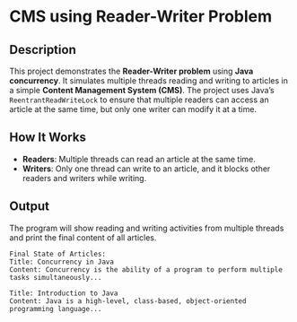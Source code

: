 
# CMS using Reader-Writer Problem

## Description

This project demonstrates the **Reader-Writer problem** using **Java concurrency**. It simulates multiple threads reading and writing to articles in a simple **Content Management System (CMS)**. The project uses Java’s `ReentrantReadWriteLock` to ensure that multiple readers can access an article at the same time, but only one writer can modify it at a time.

## How It Works

- **Readers**: Multiple threads can read an article at the same time.
- **Writers**: Only one thread can write to an article, and it blocks other readers and writers while writing.

## Output

The program will show reading and writing activities from multiple threads and print the final content of all articles.

```plaintext
Final State of Articles:
Title: Concurrency in Java
Content: Concurrency is the ability of a program to perform multiple tasks simultaneously...

Title: Introduction to Java
Content: Java is a high-level, class-based, object-oriented programming language...


